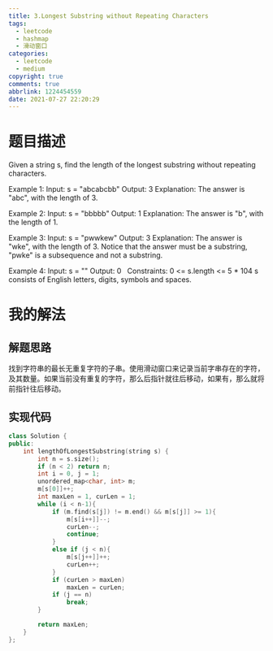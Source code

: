 ```yaml
---
title: 3.Longest Substring without Repeating Characters
tags:
  - leetcode
  - hashmap
  - 滑动窗口
categories:
  - leetcode
  - medium
copyright: true
comments: true
abbrlink: 1224454559
date: 2021-07-27 22:20:29
---
```

# 题目描述
Given a string s, find the length of the longest substring without repeating characters.

Example 1:
Input: s = "abcabcbb"
Output: 3
Explanation: The answer is "abc", with the length of 3.

Example 2:
Input: s = "bbbbb"
Output: 1
Explanation: The answer is "b", with the length of 1.

Example 3:
Input: s = "pwwkew"
Output: 3
Explanation: The answer is "wke", with the length of 3.
Notice that the answer must be a substring, "pwke" is a subsequence and not a substring.

Example 4:
Input: s = ""
Output: 0
 
Constraints:
0 <= s.length <= 5 * 104
s consists of English letters, digits, symbols and spaces.


# 我的解法
## 解题思路
找到字符串的最长无重复字符的子串。使用滑动窗口来记录当前字串存在的字符，及其数量。如果当前没有重复的字符，那么后指针就往后移动，如果有，那么就将前指针往后移动。
## 实现代码

```C++
class Solution {
public:
    int lengthOfLongestSubstring(string s) {
        int n = s.size();
        if (n < 2) return n;
        int i = 0, j = 1;
        unordered_map<char, int> m;
        m[s[0]]++;
        int maxLen = 1, curLen = 1;
        while (i < n-1){
            if (m.find(s[j]) != m.end() && m[s[j]] >= 1){
                m[s[i++]]--;
                curLen--;
                continue;
            }
            else if (j < n){
                m[s[j++]]++;
                curLen++;
            }
            if (curLen > maxLen)
                maxLen = curLen;
            if (j == n)
                break;
        }

        return maxLen;
    }
};
```

